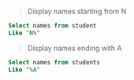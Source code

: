 > Display names starting from N
```sql
Select names from student
Like "N%"
```
> Display names ending with A
```sql
Select names from students 
Like "%A"
